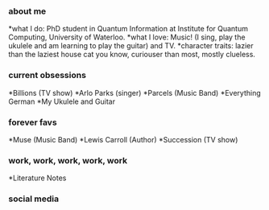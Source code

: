 <h3> about me </h3>
*what I do: PhD student in Quantum Information at Institute for Quantum Computing, University of Waterloo.
*what I love: Music! (I sing, play the ukulele and am learning to play the guitar) and TV.
*character traits: lazier than the laziest house cat you know, curiouser than most, mostly clueless.

<h3> current obsessions </h3>
*Billions (TV show)
*Arlo Parks (singer)
*Parcels (Music Band)
*Everything German
*My Ukulele and Guitar

<h3> forever favs </h3>
*Muse (Music Band)
*Lewis Carroll (Author)
*Succession (TV show)

<h3> work, work, work, work, work </h3>
*Literature Notes

<h3> social media </h3>
